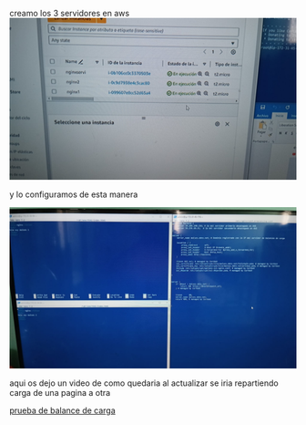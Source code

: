creamo los 3 servidores en aws
![priemra](1.jpeg)

y lo configuramos de esta manera

![segunda](2.jpeg)

aqui os dejo un video de como quedaria al actualizar se iria repartiendo carga de una pagina a otra

[prueba de balance de carga](https://youtu.be/xgqbXIVDnGQ)
